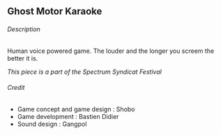 ## Ghost Motor Karaoke

###### Description

Human voice powered game. The louder and the longer you screem the better it is.

*This piece is a part of the Spectrum Syndicat Festival*

###### Credit

- Game concept and game design : Shobo
- Game development : Bastien Didier
- Sound design : Gangpol